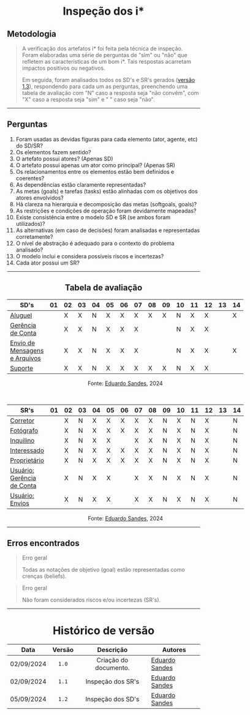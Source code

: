 <center>

# Inspeção dos i*

</center>

## Metodologia

> A verificação dos artefatos i* foi feita pela técnica de inspeção. Foram elaboradas uma série de perguntas de "sim"
> ou "não" que refletem as características de um bom i*. Tais respostas acarretam impactos positivos ou negativos.
>
> Em seguida, foram analisados todos os SD's e SR's gerados ([versão 1.3](/Modulo-3/gore-i.md)), respondendo para cada
> um as perguntas, preenchendo uma tabela de avaliação com "N" caso a resposta seja "não convém", com "X" caso a resposta
> seja "sim" e " " caso seja "não".

---

## Perguntas

1. Foram usadas as devidas figuras para cada elemento (ator, agente, etc) do SD/SR?
2. Os elementos fazem sentido?
3. O artefato possui atores? (Apenas SD)
4. O artefato possui apenas um ator como principal? (Apenas SR)
5. Os relacionamentos entre os elementos estão bem definidos e coerentes?
6. As dependências estão claramente representadas?
7. As metas (goals) e tarefas (tasks) estão alinhadas com os objetivos dos atores envolvidos?
8. Há clareza na hierarquia e decomposição das metas (softgoals, goals)?
9. As restrições e condições de operação foram devidamente mapeadas?
10. Existe consistência entre o modelo SD e SR (se ambos foram utilizados)?
11. As alternativas (em caso de decisões) foram analisadas e representadas corretamente?
12. O nível de abstração é adequado para o contexto do problema analisado?
13. O modelo inclui e considera possíveis riscos e incertezas?
14. Cada ator possui um SR?

---
<center>

## Tabela de avaliação

</center>

<div style="margin: 0 auto; width: fit-content;">

| SD's                                                                       | 01 | 02 | 03 | 04 | 05 | 06 | 07 | 08 | 09 | 10 | 11 | 12 | 13 | 14 |
|----------------------------------------------------------------------------|----|----|----|----|----|----|----|----|----|----|----|----|----|----|
| [Aluguel](./gore-i.md#aluguel-de-imóvel)                                   |    | X  | X  | N  | X  | X  | X  | X  | X  | N  | X  | X  |    | X  |
| [Gerência de Conta](./gore-i.md#gerência-de-conta)                         |    | X  | X  | N  | X  | X  | X  |    |    | N  | X  | X  |    |    |
| [Envio de Mensagens e Arquivos](./gore-i.md#envio-de-mensagens-e-arquivos) |    | X  | X  | N  | X  | X  | X  |    |    | N  | X  | X  |    | X  |
| [Suporte](./gore-i.md#suporte)                                             |    | X  | X  | N  | X  | X  | X  | X  | X  | N  | X  | X  |    |    |

<center>

Fonte: [Eduardo Sandes](https://github.com/DiceRunner714), 2024

</center>

</div>

<br>

<div style="margin: 0 auto; width: fit-content;">

| SR's                                                                   | 01 | 02 | 03 | 04 | 05 | 06 | 07 | 08 | 09 | 10 | 11 | 12 | 13 | 14 |
|------------------------------------------------------------------------|----|----|----|----|----|----|----|----|----|----|----|----|----|----|
| [Corretor](./gore-i.md#corretor---aluguel)                             |    | X  | N  | X  | X  | X  | X  | X  | N  | X  | N  | X  |    | N  |
| [Fotógrafo](./gore-i.md#fotógrafo---aluguel)                           |    | X  | N  | X  | X  | X  | X  | X  | N  | X  | N  | X  |    | N  |
| [Inquilino](./gore-i.md#inquilino---avaliar-imóvel)                    |    | X  | N  | X  | X  |    | X  | X  | N  | X  | N  | X  |    | N  |
| [Interessado](./gore-i.md#interessado---aluguel)                       |    | X  | N  | X  | X  | X  | X  | X  | N  | X  | N  | X  |    | N  |
| [Proprietário](./gore-i.md#proprietário---aluguel)                     |    | X  | N  | X  | X  | X  | X  | X  | N  | X  | N  | X  |    | N  |
| [Usuário: Gerência de Conta](./gore-i.md#usuário---gerência-de-conta)  |    | X  | N  | X  | X  |    | X  | X  | N  | X  | N  | X  |    | N  |
| [Usuário: Envios](./gore-i.md#usuário---envio-de-mensagens-e-arquivos) |    | X  | N  | X  | X  |    | X  | X  | N  | X  | N  | X  |    | N  |

<center>

Fonte: [Eduardo Sandes](https://github.com/DiceRunner714), 2024

</center>

</div>

---

## Erros encontrados

> Erro geral
>
> Todas as notações de objetivo (goal) estão representadas como crenças (beliefs).

> Erro geral
>
> Não foram considerados riscos e/ou incertezas (SR's).


---

<center>

# Histórico de versão

</center>

<div style="margin: 0 auto; width: fit-content;">

|    Data    | Versão |       Descrição       | Autores                                            |
|:----------:|:------:|:---------------------:|----------------------------------------------------|
| 02/09/2024 | `1.0`  | Criação do documento. | [Eduardo Sandes](https://github.com/DiceRunner714) |
| 02/09/2024 | `1.1`  |   Inspeção dos SR's   | [Eduardo Sandes](https://github.com/DiceRunner714) |
| 05/09/2024 | `1.2`  |   Inspeção dos SD's   | [Eduardo Sandes](https://github.com/DiceRunner714) |

</div>